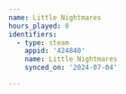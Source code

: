 ```yaml
---
name: Little Nightmares
hours_played: 0
identifiers:
  - type: steam
    appid: '424840'
    name: Little Nightmares
    synced_on: '2024-07-04'

---
```

